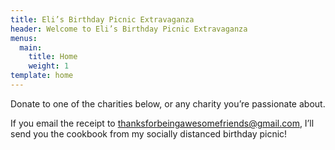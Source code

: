 ```yaml
---
title: Eli’s Birthday Picnic Extravaganza
header: Welcome to Eli’s Birthday Picnic Extravaganza
menus:
  main:
    title: Home
    weight: 1
template: home
---
```

Donate to one of the charities below, or any charity you’re passionate about.

If you email the receipt to [thanksforbeingawesomefriends@gmail.com](<mailto:thanksforbeingawesomefriends@gmail.com?subject=My Donation Receipt>), I’ll send you the cookbook from my socially distanced birthday picnic!